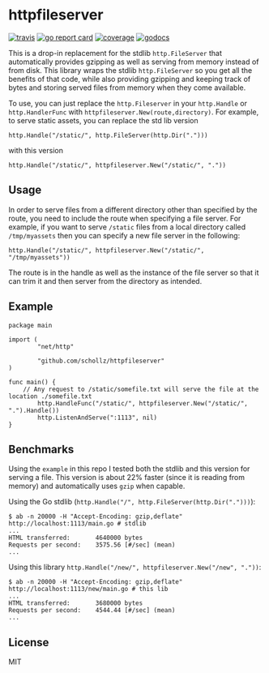 # httpfileserver

[![travis](https://travis-ci.org/schollz/httpfileserver.svg?branch=master)](https://travis-ci.org/schollz/httpfileserver) 
[![go report card](https://goreportcard.com/badge/github.com/schollz/httpfileserver)](https://goreportcard.com/report/github.com/schollz/httpfileserver) 
[![coverage](https://img.shields.io/badge/coverage-87%25-brightgreen.svg)](https://gocover.io/github.com/schollz/httpfileserver)
[![godocs](https://godoc.org/github.com/schollz/httpfileserver?status.svg)](https://godoc.org/github.com/schollz/httpfileserver) 


This is a drop-in replacement for the stdlib `http.FileServer` that automatically provides gzipping as well as serving from memory instead of from disk. This library wraps the stdlib `http.FileServer` so you get all the benefits of that code, while also providing gzipping and keeping track of bytes and storing served files from memory when they come available.

To use, you can just replace the `http.Fileserver` in your `http.Handle` or `http.HandlerFunc` with `httpfileserver.New(route,directory)`. For example, to serve static assets, you can replace the std lib version

	http.Handle("/static/", http.FileServer(http.Dir(".")))

with this version

	http.Handle("/static/", httpfileserver.New("/static/", "."))

## Usage

In order to serve files from a different directory other than specified by the route, you need to include the route when specifying a file server. For example, if you want to serve `/static` files from a local directory called `/tmp/myassets` then you can specify a new file server in the following:

	http.Handle("/static/", httpfileserver.New("/static/", "/tmp/myassets"))

The route is in the handle as well as the instance of the file server so that it can trim it and then server from the directory as intended.

## Example


```golang
package main

import (
        "net/http"

        "github.com/schollz/httpfileserver"
)

func main() {
	// Any request to /static/somefile.txt will serve the file at the location ./somefile.txt
        http.HandleFunc("/static/", httpfileserver.New("/static/", ".").Handle())
        http.ListenAndServe(":1113", nil)
}
```

## Benchmarks

Using the `example` in this repo I tested both the stdlib and this version for serving a file. This version is about 22% faster (since it is reading from memory) and automatically uses `gzip` when capable.

Using the Go stdlib (`http.Handle("/", http.FileServer(http.Dir(".")))`):

```
$ ab -n 20000 -H "Accept-Encoding: gzip,deflate" http://localhost:1113/main.go # stdlib
...
HTML transferred:       4640000 bytes
Requests per second:    3575.56 [#/sec] (mean)
...
```

Using this library `http.Handle("/new/", httpfileserver.New("/new", "."))`:

```
$ ab -n 20000 -H "Accept-Encoding: gzip,deflate" http://localhost:1113/new/main.go # this lib
...
HTML transferred:       3680000 bytes
Requests per second:    4544.44 [#/sec] (mean)
...
```

## License

MIT
